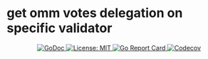 # get omm votes delegation on specific validator

<!-- [alt text](https://www.eyeonicon.xyz/media/logos/logo_256.png "Eye On Icon") -->

<p align="center">

  <a href="https://godoc.org/github.com/eyeonicon/go-icon-sdk">
    <img src="https://godoc.org/github.com/eyeonicon/go-icon-sdk?status.svg" alt="GoDoc">
  </a>

  <a href="./LICENSE">
    <img src="https://img.shields.io/badge/License-MIT-blue.svg" alt="License: MIT">
  </a>

  <!-- make one for go ref stuff -->
  <a href="https://goreportcard.com/report/github.com/eyeonicon/go-icon-sdk">
    <img src="https://goreportcard.com/badge/github.com/eyeonicon/go-icon-sdk" alt="Go Report Card">
  </a>

  <!-- and one for coverage -->
  <a href="https://codecov.io/gh/eyeonicon/go-icon-sdk">
    <img src="https://codecov.io/gh/eyeonicon/go-icon-sdk/branch/master/graph/badge.svg?token=QZQZQZQZQZ" alt="Codecov">
  </a>

</p>